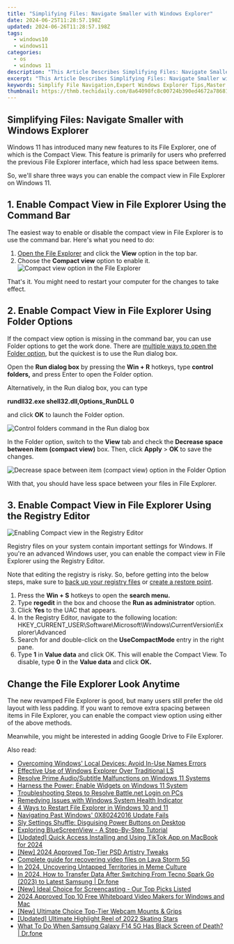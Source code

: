 ```yaml
---
title: "Simplifying Files: Navigate Smaller with Windows Explorer"
date: 2024-06-25T11:28:57.198Z
updated: 2024-06-26T11:28:57.198Z
tags:
  - windows10
  - windows11
categories:
  - os
  - windows 11
description: "This Article Describes Simplifying Files: Navigate Smaller with Windows Explorer"
excerpt: "This Article Describes Simplifying Files: Navigate Smaller with Windows Explorer"
keywords: Simplify File Navigation,Expert Windows Explorer Tips,Master Small Files in Windows,Efficient File Searching WIx,Navigate Smaller Files Quickly,Streamline PC File Management,Optimize Windows Explorer Use
thumbnail: https://thmb.techidaily.com/8a64098fc8c00724b390ed4672a78681ea9b2ccc0c75a67c21e60baebffadabf.jpg
---
```


## Simplifying Files: Navigate Smaller with Windows Explorer

 Windows 11 has introduced many new features to its File Explorer, one of which is the Compact View. This feature is primarily for users who preferred the previous File Explorer interface, which had less space between items.

 So, we'll share three ways you can enable the compact view in File Explorer on Windows 11\.

## 1\. Enable Compact View in File Explorer Using the Command Bar

 The easiest way to enable or disable the compact view in File Explorer is to use the command bar. Here's what you need to do:

1. [Open the File Explorer](https://www.makeuseof.com/windows-open-file-explorer/) and click the **View** option in the top bar.
2. Choose the **Compact view** option to enable it.  
![Compact view option in the File Explorer](https://static1.makeuseofimages.com/wordpress/wp-content/uploads/2023/01/comapct-view-option.jpg)

 That's it. You might need to restart your computer for the changes to take effect.

## 2\. Enable Compact View in File Explorer Using Folder Options

 If the compact view option is missing in the command bar, you can use Folder options to get the work done. There are [multiple ways to open the Folder option](https://www.makeuseof.com/windows-10-open-folder-options/), but the quickest is to use the Run dialog box.

 Open the **Run dialog box** by pressing the **Win + R** hotkeys, type **control folders,** and press Enter to open the Folder option.

 Alternatively, in the Run dialog box, you can type

**rundll32.exe shell32.dll,Options_RunDLL 0**

 and click **OK** to launch the Folder option.

![Control folders command in the Run dialog box](https://static1.makeuseofimages.com/wordpress/wp-content/uploads/2023/01/control-folders-command.jpg)

 In the Folder option, switch to the **View** tab and check the **Decrease space between item (compact view)** box. Then, click **Apply** \> **OK** to save the changes.

![Decrease space between item (compact view) option in the Folder Option](https://static1.makeuseofimages.com/wordpress/wp-content/uploads/2023/01/decrease-space-between-item-compact-view-option.jpg)

 With that, you should have less space between your files in File Explorer.

## 3\. Enable Compact View in File Explorer Using the Registry Editor

![Enabling Compact view in the Registry Editor](https://static1.makeuseofimages.com/wordpress/wp-content/uploads/2023/01/enabling-compact-view.jpg)

 Registry files on your system contain important settings for Windows. If you're an advanced Windows user, you can enable the compact view in File Explorer using the Registry Editor.

 Note that editing the registry is risky. So, before getting into the below steps, make sure to [back up your registry files](https://www.makeuseof.com/tag/backup-restore-windows-registry/) or [create a restore point](https://www.makeuseof.com/windows-11-create-restore-point/).

1. Press the **Win + S** hotkeys to open the **search menu.**
2. Type **regedit** in the box and choose the **Run as administrator** option.
3. Click **Yes** to the UAC that appears.
4. In the Registry Editor, navigate to the following location:  
HKEY_CURRENT_USER\Software\Microsoft\Windows\CurrentVersion\Explorer\Advanced
5. Search for and double-click on the **UseCompactMode** entry in the right pane.
6. Type **1** in **Value data** and click OK. This will enable the Compact View. To disable, type **0** in the **Value data** and click **OK.**

## Change the File Explorer Look Anytime

 The new revamped File Explorer is good, but many users still prefer the old layout with less padding. If you want to remove extra spacing between items in File Explorer, you can enable the compact view option using either of the above methods.

 Meanwhile, you might be interested in adding Google Drive to File Explorer.


<ins class="adsbygoogle"
     style="display:block"
     data-ad-format="autorelaxed"
     data-ad-client="ca-pub-7571918770474297"
     data-ad-slot="1223367746"></ins>



<ins class="adsbygoogle"
     style="display:block"
     data-ad-client="ca-pub-7571918770474297"
     data-ad-slot="8358498916"
     data-ad-format="auto"
     data-full-width-responsive="true"></ins>

<span class="atpl-alsoreadstyle">Also read:</span>
<div><ul>
<li><a href="https://win11.techidaily.com/overcoming-windows-local-devices-avoid-in-use-names-errors/"><u>Overcoming Windows' Local Devices: Avoid In-Use Names Errors</u></a></li>
<li><a href="https://win11.techidaily.com/effective-use-of-windows-explorer-over-traditional-ls/"><u>Effective Use of Windows Explorer Over Traditional LS</u></a></li>
<li><a href="https://win11.techidaily.com/resolve-prime-audiosubtitle-malfunctions-on-windows-11-systems/"><u>Resolve Prime Audio/Subtitle Malfunctions on Windows 11 Systems</u></a></li>
<li><a href="https://win11.techidaily.com/harness-the-power-enable-widgets-on-windows-11-system/"><u>Harness the Power: Enable Widgets on Windows 11 System</u></a></li>
<li><a href="https://win11.techidaily.com/troubleshooting-steps-to-resolve-battlenet-login-on-pcs/"><u>Troubleshooting Steps to Resolve Battle.net Login on PCs</u></a></li>
<li><a href="https://win11.techidaily.com/remedying-issues-with-windows-system-health-indicator/"><u>Remedying Issues with Windows System Health Indicator</u></a></li>
<li><a href="https://win11.techidaily.com/4-ways-to-restart-file-explorer-in-windows-10-and-11/"><u>4 Ways to Restart File Explorer in Windows 10 and 11</u></a></li>
<li><a href="https://win11.techidaily.com/navigating-past-windows-0x80242016-update-fails/"><u>Navigating Past Windows' 0X80242016 Update Fails</u></a></li>
<li><a href="https://win11.techidaily.com/sly-settings-shuffle-disguising-power-buttons-on-desktop/"><u>Sly Settings Shuffle: Disguising Power Buttons on Desktop</u></a></li>
<li><a href="https://win11.techidaily.com/exploring-bluescreenview-a-step-by-step-tutorial/"><u>Exploring BlueScreenView - A Step-By-Step Tutorial</u></a></li>
<li><a href="https://tiktok-video-files.techidaily.com/updated-quick-access-installing-and-using-tiktok-app-on-macbook-for-2024/"><u>[Updated] Quick Access  Installing and Using TikTok App on MacBook for 2024</u></a></li>
<li><a href="https://fox-direct.techidaily.com/new-2024-approved-top-tier-psd-artistry-tweaks/"><u>[New] 2024 Approved  Top-Tier PSD Artistry Tweaks</u></a></li>
<li><a href="https://phone-solutions.techidaily.com/complete-guide-for-recovering-video-files-on-lava-storm-5g-by-fonelab-android-recover-video/"><u>Complete guide for recovering video files on Lava Storm 5G</u></a></li>
<li><a href="https://facebook-video-content.techidaily.com/in-2024-uncovering-untapped-territories-in-meme-culture/"><u>In 2024, Uncovering Untapped Territories in Meme Culture</u></a></li>
<li><a href="https://android-transfer.techidaily.com/in-2024-how-to-transfer-data-after-switching-from-tecno-spark-go-2023-to-latest-samsung-drfone-by-drfone-transfer-from-android-transfer-from-android/"><u>In 2024, How to Transfer Data After Switching From Tecno Spark Go (2023) to Latest Samsung | Dr.fone</u></a></li>
<li><a href="https://video-capture.techidaily.com/new-ideal-choice-for-screencasting-our-top-picks-listed/"><u>[New] Ideal Choice for Screencasting - Our Top Picks Listed</u></a></li>
<li><a href="https://ai-video-apps.techidaily.com/2024-approved-top-10-free-whiteboard-video-makers-for-windows-and-mac/"><u>2024 Approved Top 10 Free Whiteboard Video Makers for Windows and Mac</u></a></li>
<li><a href="https://some-skills.techidaily.com/new-ultimate-choice-top-tier-webcam-mounts-and-grips/"><u>[New] Ultimate Choice  Top-Tier Webcam Mounts & Grips</u></a></li>
<li><a href="https://some-skills.techidaily.com/updated-ultimate-highlight-reel-of-2022-skating-stars/"><u>[Updated] Ultimate Highlight Reel of 2022 Skating Stars</u></a></li>
<li><a href="https://howto.techidaily.com/what-to-do-when-samsung-galaxy-f14-5g-has-black-screen-of-death-drfone-by-drfone-fix-android-problems-fix-android-problems/"><u>What To Do When Samsung Galaxy F14 5G Has Black Screen of Death? | Dr.fone</u></a></li>
</ul></div>
